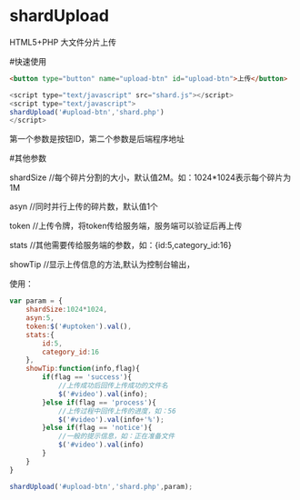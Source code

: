 # shardUpload
HTML5+PHP 大文件分片上传

#快速使用
```html
<button type="button" name="upload-btn" id="upload-btn">上传</button>
```
```javascript
<script type="text/javascript" src="shard.js"></script>
<script type="text/javascript">
shardUpload('#upload-btn','shard.php')
</script>
```

第一个参数是按钮ID，第二个参数是后端程序地址

#其他参数

shardSize   //每个碎片分割的大小，默认值2M。如：1024*1024表示每个碎片为1M

asyn        //同时并行上传的碎片数，默认值1个

token       //上传令牌，将token传给服务端，服务端可以验证后再上传

stats       //其他需要传给服务端的参数，如：{id:5,category_id:16}

showTip     //显示上传信息的方法,默认为控制台输出，


使用：

```javascript
var param = {
	shardSize:1024*1024,
	asyn:5,
	token:$('#uptoken').val(),
	stats:{
		id:5,
		category_id:16
	},
	showTip:function(info,flag){
	    if(flag == 'success'){
			//上传成功后回传上传成功的文件名
			$('#video').val(info);
		}else if(flag == 'process'){
			//上传过程中回传上传的进度，如：56
			$('#video').val(info+'%');
		}else if(flag == 'notice'){
            //一般的提示信息，如：正在准备文件
            $('#video').val(info)
	    }
	}
}

shardUpload('#upload-btn','shard.php',param);
```

